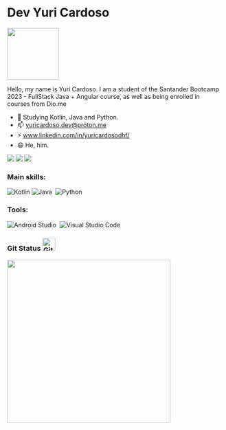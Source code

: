 
# Dev Yuri Cardoso 

<img src="https://scontent.fssa15-1.fna.fbcdn.net/v/t39.30808-6/302150129_5351957258253200_7426883803822015336_n.jpg?_nc_cat=106&ccb=1-7&_nc_sid=174925&_nc_eui2=AeHrwPL50AZsdTh3AW6PQLASJ4BPn155ubAngE-fXnm5sCPBvGaL2O19vWg4sjb_M-OLJUQa082n0cRRN0tdIlgh&_nc_ohc=TFL1Qa1gjNUAX9MwUb8&_nc_ht=scontent.fssa15-1.fna&oh=00_AfBaLblMqFC84cbn6q53gxqlfFo8V45MwwnDniyABFFNxA&oe=64E3BC2A" width="120px" />

Hello, my name is Yuri Cardoso. I am a student of the Santander Bootcamp 2023 - FullStack Java + Angular course, as well as being enrolled in courses from Dio.me

- 🔭 Studying Kotlin, Java and Python.
- 📫 yuricardoso.dev@proton.me
- ⚡ www.linkedin.com/in/yuricardosodhf/
- 😄 He, him.
                                                        
<div>   
  <a href="https://www.instagram.com/apyuricardoso/" target="_blank"><img src="https://img.shields.io/badge/-Instagram-%23E4405F?style=for-the-badge&logo=instagram&logoColor=white" target="_blank"></a> 	
  <a href = "mailto:yuricardoso.dev@proton.me"><img src="https://img.shields.io/badge/-Email-%23333?style=for-the-badge&logo=gmail&logoColor=white" target="_blank"></a>
  <a href="https://www.linkedin.com/in/yuricardosodhf/" target="_blank"><img src="https://img.shields.io/badge/-LinkedIn-%230077B5?style=for-the-badge&logo=linkedin&logoColor=white" target="_blank"></a>   
</div>

### Main skills:
![Kotlin](https://img.shields.io/badge/-Kotlin-993399?style=for-the-badge&logo=&labelColor=0D1117)&nbsp;![Java](https://img.shields.io/badge/-Java-00BFFF?style=for-the-badge&logo=&labelColor=0D1117)&nbsp;
![Python](https://img.shields.io/badge/-Python-FFFF00?style=for-the-badge&logo=&labelColor=0D1117)&nbsp;


### Tools:

![Android Studio](https://img.shields.io/badge/-Android_Studio-000?style=for-the-badge&logo=&labelColor=ffff)&nbsp;
![Visual Studio Code](https://img.shields.io/badge/-Visual_Studio_Code-000?style=for-the-badge&logo=&labelColor=ffff)&nbsp;



 ### Git Status <img src="https://media.giphy.com/media/W5eoZHPpUx9sapR0eu/giphy.gif" width=30 alt="Git"/>
<p align='left' gap='30px'>
  <a><img src="https://github-readme-stats.vercel.app/api?username=DevYuriCardoso&show_icons=true&count_private=true&theme=dark" width=380></a>
  
</p>

